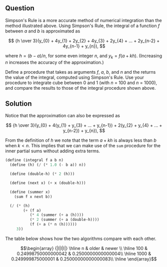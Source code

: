 Question
--------        
Simpson's Rule is a more accurate method of numerical integration than the
method illustrated above. Using Simpson's Rule, the integral of a function $f$
between $a$ and $b$ is approximated as

$$
{h \over 3}(y_{0} + 4y_{1} + 2y_{2} + 4y_{3} + 2y_{4} + ... + 2y_{n-2} + 4y_{n-1} + y_{n}),
$$

where $h = (b - a)/n$, for some even integer $n$, and $y_{k} = f(a+kh)$.
(Increasing $n$ increases the accuracy of the approximation.)

Define a procedure that takes as arguments $f$, $a$, $b$, and $n$ and the
returns the value of the integral, computed using Simpson's Rule. Use your
procedure to integrate cube between 0 and 1 (with $n$ = 100 and $n$ = 1000),
and compare the results to those of the integral procedure shown above.

Solution
--------
Notice that the approximation can also be expressed as

$$
{h \over 3}(y_{0} + 4(y_{1} +  y_{3} + ... + y_{n-1}) + 2(y_{2} + y_{4} + ... + y_{n-2})  + y_{n}),
$$

From the definition of $h$ we note that the term $a + kh$ is always less than $b$
when $k < n$. This implies that we can make use of the `sum` procedure for
the inner partial sums without adding extra terms.


```scheme
(define (integral f a b n)
  (define (h) (/ (* 1.0 (- b a)) n))

  (define (double-h) (* 2 (h)))

  (define (next x) (+ x (double-h)))

  (define (summer x)
    (sum f x next b))

  (/ (* (h)
        (+ (f a)
           (* 4 (summer (+ a (h))))
           (* 2 (summer (+ a (double-h))))
           (f (+ a (* n (h))))))         
     3))
```

The table below shows how the two algorithms compare with each other.

$$\begin{array} {|l|l|l|}
    \hline n & older & newer \\
    \hline 100 & 0.24998750000000042 &  0.2500000000000004\\
    \hline 1000 & 0.249999875000001 &  0.25000000000000083\\
    \hline
\end{array}$$
